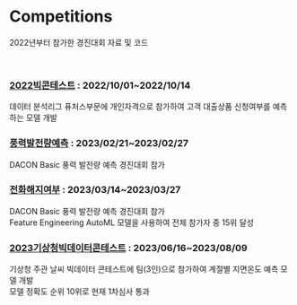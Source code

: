 # Competitions

2022년부터 참가한 경진대회 자료 및 코드

<br/>

### [2022빅콘테스트](/2022빅콘테스트) : 2022/10/01~2022/10/14
데이터 분석리그 퓨처스부문에 개인자격으로 참가하여 고객 대출상품 신청여부를 예측하는 모델 개발

### [풍력발전량예측](/풍력발전량예측) : 2023/02/21~2023/02/27
DACON Basic 풍력 발전량 예측 경진대회 참가 

### [전화해지여부](/전화해지여부) : 2023/03/14~2023/03/27
DACON Basic 풍력 발전량 예측 경진대회 참가
<br/>
Feature Engineering AutoML 모델을 사용하여 전체 참가자 중 15위 달성

### [2023기상청빅데이터콘테스트](/2023기상청날씨콘테스트) : 2023/06/16~2023/08/09
기상청 주관 날씨 빅데이터 콘테스트에 팀(3인)으로 참가하여 계절별 지면온도 예측 모델 개발
<br/>
모델 정확도 순위 10위로 현재 1차심사 통과